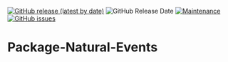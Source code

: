 [![GitHub release (latest by date)](https://img.shields.io/github/v/release/caiosweet/Package-Natural-Events)](https://github.com/caiosweet/Package-Natural-Events/releases)
![GitHub Release Date](https://img.shields.io/github/release-date/caiosweet/Package-Natural-Events)
[![Maintenance](https://img.shields.io/badge/Maintained%3F-Yes-brightgreen.svg)](https://github.com/caiosweet/Package-Natural-Events/graphs/commit-activity)
[![GitHub issues](https://img.shields.io/github/issues/caiosweet/Package-Natural-Events)](https://github.com/caiosweet/Package-Natural-Events/issues)

# Package-Natural-Events
